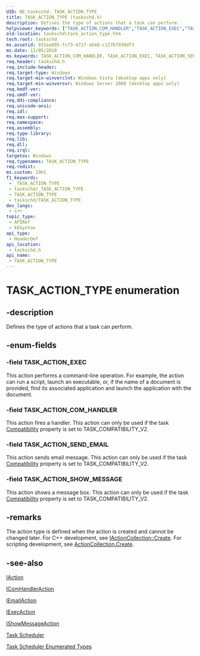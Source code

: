 ```yaml
---
UID: NE:taskschd._TASK_ACTION_TYPE
title: TASK_ACTION_TYPE (taskschd.h)
description: Defines the type of actions that a task can perform.
helpviewer_keywords: ["TASK_ACTION_COM_HANDLER","TASK_ACTION_EXEC","TASK_ACTION_SEND_EMAIL","TASK_ACTION_SHOW_MESSAGE","TASK_ACTION_TYPE","TASK_ACTION_TYPE enumeration [Task Scheduler]","taskschd.actiontype","taskschd.task_action_type","taskschd/TASK_ACTION_COM_HANDLER","taskschd/TASK_ACTION_EXEC","taskschd/TASK_ACTION_SEND_EMAIL","taskschd/TASK_ACTION_SHOW_MESSAGE","taskschd/TASK_ACTION_TYPE"]
old-location: taskschd\task_action_type.htm
tech.root: taskschd
ms.assetid: 931ea805-fc73-4717-ab40-c12767930df3
ms.date: 12/05/2018
ms.keywords: TASK_ACTION_COM_HANDLER, TASK_ACTION_EXEC, TASK_ACTION_SEND_EMAIL, TASK_ACTION_SHOW_MESSAGE, TASK_ACTION_TYPE, TASK_ACTION_TYPE enumeration [Task Scheduler], taskschd.actiontype, taskschd.task_action_type, taskschd/TASK_ACTION_COM_HANDLER, taskschd/TASK_ACTION_EXEC, taskschd/TASK_ACTION_SEND_EMAIL, taskschd/TASK_ACTION_SHOW_MESSAGE, taskschd/TASK_ACTION_TYPE
req.header: taskschd.h
req.include-header: 
req.target-type: Windows
req.target-min-winverclnt: Windows Vista [desktop apps only]
req.target-min-winversvr: Windows Server 2008 [desktop apps only]
req.kmdf-ver: 
req.umdf-ver: 
req.ddi-compliance: 
req.unicode-ansi: 
req.idl: 
req.max-support: 
req.namespace: 
req.assembly: 
req.type-library: 
req.lib: 
req.dll: 
req.irql: 
targetos: Windows
req.typenames: TASK_ACTION_TYPE
req.redist: 
ms.custom: 19H1
f1_keywords:
 - _TASK_ACTION_TYPE
 - taskschd/_TASK_ACTION_TYPE
 - TASK_ACTION_TYPE
 - taskschd/TASK_ACTION_TYPE
dev_langs:
 - c++
topic_type:
 - APIRef
 - kbSyntax
api_type:
 - HeaderDef
api_location:
 - taskschd.h
api_name:
 - TASK_ACTION_TYPE
---
```


# TASK_ACTION_TYPE enumeration


## -description

Defines the type of actions that a task can perform.

## -enum-fields

### -field TASK_ACTION_EXEC

This action performs a command-line operation. For example, the action can run a script, launch an executable, or, if the name of a document is provided, find its associated application and launch the application with the document.

### -field TASK_ACTION_COM_HANDLER

This action fires a handler. This action can only be used if the task <a href="https://docs.microsoft.com/windows/desktop/api/taskschd/nf-taskschd-itasksettings-get_compatibility">Compatibility</a> property is set to TASK_COMPATIBILITY_V2.

### -field TASK_ACTION_SEND_EMAIL

This action sends email message. This action can only be used if the task <a href="https://docs.microsoft.com/windows/desktop/api/taskschd/nf-taskschd-itasksettings-get_compatibility">Compatibility</a> property is set to TASK_COMPATIBILITY_V2.

### -field TASK_ACTION_SHOW_MESSAGE

This action shows a message box. This action can only be used if the task <a href="https://docs.microsoft.com/windows/desktop/api/taskschd/nf-taskschd-itasksettings-get_compatibility">Compatibility</a> property is set to TASK_COMPATIBILITY_V2.

## -remarks

The action type is defined when the action is created and cannot be changed later. For C++ development, see <a href="https://docs.microsoft.com/windows/desktop/api/taskschd/nf-taskschd-iactioncollection-create">IActionCollection::Create</a>. For scripting development, see <a href="https://docs.microsoft.com/windows/desktop/TaskSchd/actioncollection-create">ActionCollection.Create</a>.

## -see-also

<a href="https://docs.microsoft.com/windows/desktop/api/taskschd/nn-taskschd-iaction">IAction</a>



<a href="https://docs.microsoft.com/windows/desktop/api/taskschd/nn-taskschd-icomhandleraction">IComHandlerAction</a>



<a href="https://docs.microsoft.com/windows/desktop/api/taskschd/nn-taskschd-iemailaction">IEmailAction</a>



<a href="https://docs.microsoft.com/windows/desktop/api/taskschd/nn-taskschd-iexecaction">IExecAction</a>



<a href="https://docs.microsoft.com/windows/desktop/api/taskschd/nn-taskschd-ishowmessageaction">IShowMessageAction</a>



<a href="https://docs.microsoft.com/windows/desktop/TaskSchd/task-scheduler-start-page">Task Scheduler</a>



<a href="https://docs.microsoft.com/windows/desktop/TaskSchd/task-scheduler-enumerated-types">Task Scheduler Enumerated Types</a>

